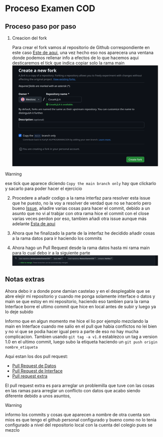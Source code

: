 # Proceso Examen COD
## Proceso paso por paso
1. Creacion del fork

    Para crear el fork vamos al repositorio de Github correspondiente en este caso [Este de aqui](https://github.com/damiancastelao/ExamenCOD), una vez hecho eso nos aparecera una ventana donde podemos rellenar info a efectos de lo que hacemos aqui desticaremos el tick que indica copiar solo la rama main
    ![Imagen de la pantalla para poner un fork](image-1.png)
> [!WARNING]
> ese tick que aparece diciendo `Copy the main branch only` hay que clickarlo y sacarlo para poder hacer el ejercicio

2. Procedere a añadir codigo a la rama interfaz para resolver esta issue que he puesto, no la voy a resolver de verdad que no se hacerlo pero bueno [Issue](https://github.com/Mestosc/ExamenCOD/issues/1), añadire varias cosas para hacer el commit, debido a un asunto que no vi al trabjar con otra rama hice el commit con el close varias veces perdon por eso, tambien añadi otra issue aunque más adelante [Esta de aqui](https://github.com/Mestosc/ExamenCOD/issues/4)

3. Ahora que he finalizado la parte de la interfaz he decidido añadir cosas a la rama datos para ir haciendo los commits

4. Ahora hago un Pull Request desde la rama datos hasta mi rama main para lo cual debo ir a la siguiente parte 
![Imagen de como se configura el pull request](image.png)

## Notas extras
Ahora debo ir a donde pone damian castelao y en el desplegable que se abre elejir mi repositorio y cuando me ponga solamente interface o datos y main se que estoy en mi repositorio, haciendo eso tambien para la rama Interface borre el ultimo commit que hice en local antes de subir y luego ya lo deje subido

Informo que en algun momento me hice el lio por ejemplo mezclando la main en Interface cuando me salio en el pull que habia conflictos no lei bien y no vi que se podia hacer igual pero a parte de eso no hay mucha complicacion. Tambien usando `git tag -a v1.0` establezco un tag a version 1.0 en el ultimo commit, luego subo la etiqueta haciendo un `git push origin nombre_etiqueta`

Aqui estan los dos pull request:

- [Pull Request de Datos](https://github.com/Mestosc/ExamenCOD/pull/2)
- [Pull Request de Interface](https://github.com/Mestosc/ExamenCOD/pull/3)
- [Pull request extra](https://github.com/Mestosc/ExamenCOD/pull/5/)

El pull request extra es para arreglar un problemilla que tuve con las cosas en las ramas para arreglar un conflicto con datos que acabo siendo diferente debido a unos asuntos, 

> [!WARNING]
> informo los commits y cosas que aparecen a nombre de otra cuenta son mios es que tengo el github personal configurado y bueno como no lo tenia configurado a nivel del repositorio local con la cuenta del colegio pues se mezclo
